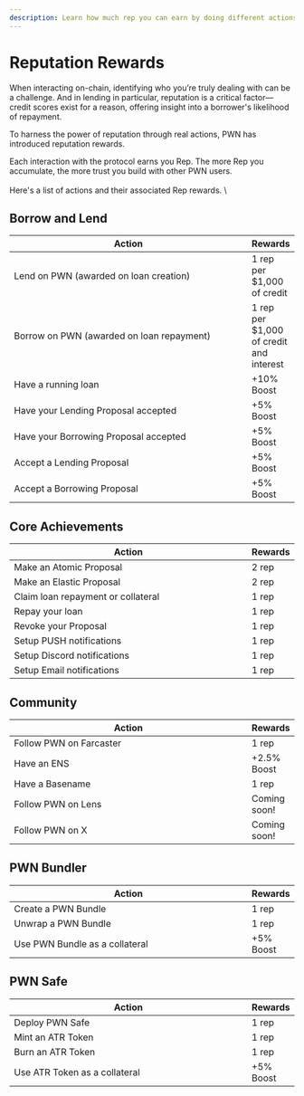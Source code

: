 ```yaml
---
description: Learn how much rep you can earn by doing different actions on PWN!
---
```


# Reputation Rewards

When interacting on-chain, identifying who you’re truly dealing with can be a challenge. And in lending in particular, reputation is a critical factor—credit scores exist for a reason, offering insight into a borrower's likelihood of repayment.

To harness the power of reputation through real actions, PWN has introduced reputation rewards.

Each interaction with the protocol earns you Rep. The more Rep you accumulate, the more trust you build with other PWN users.\
\
Here's a list of actions and their associated Rep rewards. \


## Borrow and Lend

<table><thead><tr><th width="442">Action</th><th>Rewards</th></tr></thead><tbody><tr><td>Lend on PWN (awarded on loan creation)</td><td>1 rep per $1,000 of credit</td></tr><tr><td>Borrow on PWN (awarded on loan repayment)</td><td>1 rep per $1,000 of credit and interest</td></tr><tr><td>Have a running loan</td><td>+10% Boost</td></tr><tr><td>Have your Lending Proposal accepted</td><td>+5% Boost</td></tr><tr><td>Have your Borrowing Proposal accepted</td><td>+5% Boost</td></tr><tr><td>Accept a Lending Proposal</td><td>+5% Boost</td></tr><tr><td>Accept a Borrowing Proposal</td><td>+5% Boost</td></tr></tbody></table>

## Core Achievements

<table><thead><tr><th width="442">Action</th><th>Rewards</th></tr></thead><tbody><tr><td>Make an Atomic Proposal</td><td>2 rep</td></tr><tr><td>Make an Elastic Proposal</td><td>2 rep</td></tr><tr><td>Claim loan repayment or collateral</td><td>1 rep</td></tr><tr><td>Repay your loan</td><td>1 rep</td></tr><tr><td>Revoke your Proposal</td><td>1 rep</td></tr><tr><td>Setup PUSH notifications</td><td>1 rep</td></tr><tr><td>Setup Discord notifications</td><td>1 rep</td></tr><tr><td>Setup Email notifications</td><td>1 rep</td></tr></tbody></table>

## Community

<table><thead><tr><th width="442">Action</th><th>Rewards</th></tr></thead><tbody><tr><td>Follow PWN on Farcaster</td><td>1 rep</td></tr><tr><td>Have an ENS</td><td>+2.5% Boost</td></tr><tr><td>Have a Basename </td><td>1 rep</td></tr><tr><td>Follow PWN on Lens</td><td>Coming soon!</td></tr><tr><td>Follow PWN on X</td><td>Coming soon!</td></tr></tbody></table>

## PWN Bundler

<table><thead><tr><th width="442">Action</th><th>Rewards</th></tr></thead><tbody><tr><td>Create a PWN Bundle</td><td>1 rep</td></tr><tr><td>Unwrap a PWN Bundle</td><td>1 rep</td></tr><tr><td>Use PWN Bundle as a collateral</td><td>+5% Boost</td></tr></tbody></table>

## PWN Safe

<table><thead><tr><th width="442">Action</th><th>Rewards</th></tr></thead><tbody><tr><td>Deploy PWN Safe</td><td>1 rep</td></tr><tr><td>Mint an ATR Token</td><td>1 rep</td></tr><tr><td>Burn an ATR Token</td><td>1 rep</td></tr><tr><td>Use ATR Token as a collateral</td><td>+5% Boost</td></tr></tbody></table>
